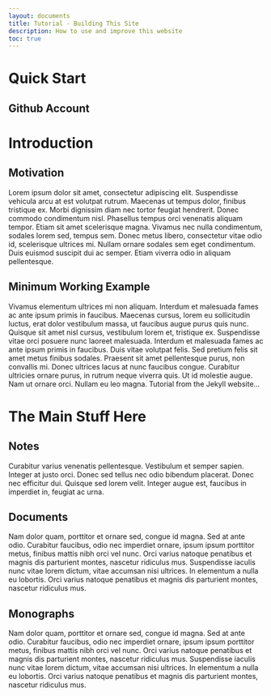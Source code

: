 ```yaml
---
layout: documents
title: Tutorial - Building This Site
description: How to use and improve this website
toc: true
---
```


# Quick Start
## Github Account


# Introduction
## Motivation
Lorem ipsum dolor sit amet, consectetur adipiscing elit. Suspendisse vehicula arcu at est volutpat rutrum. Maecenas ut tempus dolor, finibus tristique ex. Morbi dignissim diam nec tortor feugiat hendrerit. Donec commodo condimentum nisl. Phasellus tempus orci venenatis aliquam tempor. Etiam sit amet scelerisque magna. Vivamus nec nulla condimentum, sodales lorem sed, tempus sem. Donec metus libero, consectetur vitae odio id, scelerisque ultrices mi. Nullam ornare sodales sem eget condimentum. Duis euismod suscipit dui ac semper. Etiam viverra odio in aliquam pellentesque.

## Minimum Working Example
Vivamus elementum ultrices mi non aliquam. Interdum et malesuada fames ac ante ipsum primis in faucibus. Maecenas cursus, lorem eu sollicitudin luctus, erat dolor vestibulum massa, ut faucibus augue purus quis nunc. Quisque sit amet nisl cursus, vestibulum lorem et, tristique ex. Suspendisse vitae orci posuere nunc laoreet malesuada. Interdum et malesuada fames ac ante ipsum primis in faucibus. Duis vitae volutpat felis. Sed pretium felis sit amet metus finibus sodales. Praesent sit amet pellentesque purus, non convallis mi. Donec ultrices lacus at nunc faucibus congue. Curabitur ultricies ornare purus, in rutrum neque viverra quis. Ut id molestie augue. Nam ut ornare orci. Nullam eu leo magna. Tutorial from the Jekyll website...

# The Main Stuff Here
## Notes
Curabitur varius venenatis pellentesque. Vestibulum et semper sapien. Integer at justo orci. Donec sed tellus nec odio bibendum placerat. Donec nec efficitur dui. Quisque sed lorem velit. Integer augue est, faucibus in imperdiet in, feugiat ac urna.

## Documents
Nam dolor quam, porttitor et ornare sed, congue id magna. Sed at ante odio. Curabitur faucibus, odio nec imperdiet ornare, ipsum ipsum porttitor metus, finibus mattis nibh orci vel nunc. Orci varius natoque penatibus et magnis dis parturient montes, nascetur ridiculus mus. Suspendisse iaculis nunc vitae lorem dictum, vitae accumsan nisi ultrices. In elementum a nulla eu lobortis. Orci varius natoque penatibus et magnis dis parturient montes, nascetur ridiculus mus. 

## Monographs
Nam dolor quam, porttitor et ornare sed, congue id magna. Sed at ante odio. Curabitur faucibus, odio nec imperdiet ornare, ipsum ipsum porttitor metus, finibus mattis nibh orci vel nunc. Orci varius natoque penatibus et magnis dis parturient montes, nascetur ridiculus mus. Suspendisse iaculis nunc vitae lorem dictum, vitae accumsan nisi ultrices. In elementum a nulla eu lobortis. Orci varius natoque penatibus et magnis dis parturient montes, nascetur ridiculus mus. 
